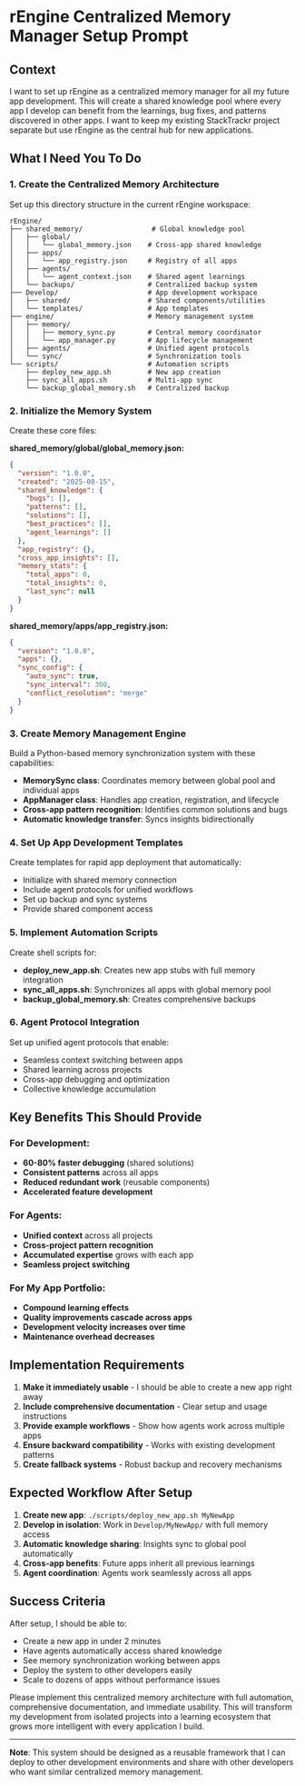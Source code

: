 # rEngine Centralized Memory Manager Setup Prompt

## Context
I want to set up rEngine as a centralized memory manager for all my future app development. This will create a shared knowledge pool where every app I develop can benefit from the learnings, bug fixes, and patterns discovered in other apps. I want to keep my existing StackTrackr project separate but use rEngine as the central hub for new applications.

## What I Need You To Do

### 1. **Create the Centralized Memory Architecture**
Set up this directory structure in the current rEngine workspace:

```
rEngine/
├── shared_memory/                 # Global knowledge pool
│   ├── global/
│   │   └── global_memory.json    # Cross-app shared knowledge
│   ├── apps/
│   │   └── app_registry.json     # Registry of all apps
│   ├── agents/
│   │   └── agent_context.json    # Shared agent learnings
│   └── backups/                  # Centralized backup system
├── Develop/                      # App development workspace
│   ├── shared/                   # Shared components/utilities
│   └── templates/                # App templates
├── engine/                       # Memory management system
│   ├── memory/
│   │   ├── memory_sync.py        # Central memory coordinator
│   │   └── app_manager.py        # App lifecycle management
│   ├── agents/                   # Unified agent protocols
│   └── sync/                     # Synchronization tools
└── scripts/                      # Automation scripts
    ├── deploy_new_app.sh         # New app creation
    ├── sync_all_apps.sh          # Multi-app sync
    └── backup_global_memory.sh   # Centralized backup
```

### 2. **Initialize the Memory System**
Create these core files:

**shared_memory/global/global_memory.json:**
```json
{
  "version": "1.0.0",
  "created": "2025-08-15",
  "shared_knowledge": {
    "bugs": [],
    "patterns": [],
    "solutions": [],
    "best_practices": [],
    "agent_learnings": []
  },
  "app_registry": {},
  "cross_app_insights": [],
  "memory_stats": {
    "total_apps": 0,
    "total_insights": 0,
    "last_sync": null
  }
}
```

**shared_memory/apps/app_registry.json:**
```json
{
  "version": "1.0.0",
  "apps": {},
  "sync_config": {
    "auto_sync": true,
    "sync_interval": 300,
    "conflict_resolution": "merge"
  }
}
```

### 3. **Create Memory Management Engine**
Build a Python-based memory synchronization system with these capabilities:

- **MemorySync class**: Coordinates memory between global pool and individual apps
- **AppManager class**: Handles app creation, registration, and lifecycle
- **Cross-app pattern recognition**: Identifies common solutions and bugs
- **Automatic knowledge transfer**: Syncs insights bidirectionally

### 4. **Set Up App Development Templates**
Create templates for rapid app deployment that automatically:
- Initialize with shared memory connection
- Include agent protocols for unified workflows
- Set up backup and sync systems
- Provide shared component access

### 5. **Implement Automation Scripts**
Create shell scripts for:
- **deploy_new_app.sh**: Creates new app stubs with full memory integration
- **sync_all_apps.sh**: Synchronizes all apps with global memory pool
- **backup_global_memory.sh**: Creates comprehensive backups

### 6. **Agent Protocol Integration**
Set up unified agent protocols that enable:
- Seamless context switching between apps
- Shared learning across projects
- Cross-app debugging and optimization
- Collective knowledge accumulation

## Key Benefits This Should Provide

### **For Development:**
- **60-80% faster debugging** (shared solutions)
- **Consistent patterns** across all apps
- **Reduced redundant work** (reusable components)
- **Accelerated feature development**

### **For Agents:**
- **Unified context** across all projects
- **Cross-project pattern recognition**
- **Accumulated expertise** grows with each app
- **Seamless project switching**

### **For My App Portfolio:**
- **Compound learning effects**
- **Quality improvements cascade across apps**
- **Development velocity increases over time**
- **Maintenance overhead decreases**

## Implementation Requirements

1. **Make it immediately usable** - I should be able to create a new app right away
2. **Include comprehensive documentation** - Clear setup and usage instructions
3. **Provide example workflows** - Show how agents work across multiple apps
4. **Ensure backward compatibility** - Works with existing development patterns
5. **Create fallback systems** - Robust backup and recovery mechanisms

## Expected Workflow After Setup

1. **Create new app**: `./scripts/deploy_new_app.sh MyNewApp`
2. **Develop in isolation**: Work in `Develop/MyNewApp/` with full memory access
3. **Automatic knowledge sharing**: Insights sync to global pool automatically
4. **Cross-app benefits**: Future apps inherit all previous learnings
5. **Agent coordination**: Agents work seamlessly across all apps

## Success Criteria

After setup, I should be able to:
- Create a new app in under 2 minutes
- Have agents automatically access shared knowledge
- See memory synchronization working between apps
- Deploy the system to other developers easily
- Scale to dozens of apps without performance issues

Please implement this centralized memory architecture with full automation, comprehensive documentation, and immediate usability. This will transform my development from isolated projects into a learning ecosystem that grows more intelligent with every application I build.

---

**Note**: This system should be designed as a reusable framework that I can deploy to other development environments and share with other developers who want similar centralized memory management.
